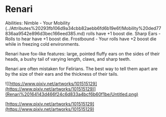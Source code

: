 # Renari

Abilities: Nimble - Your Mobility (../Attributes%20293fb106d9a34cbb82aebb6fd6b19e6f/Mobility%20ded77836aa9542e896d3bec166eed385.md) rolls have +1 boost die.
Sharp Ears - Rolls to hear have +1 boost die.
Frostbound - Your rolls have +2 boost die while in freezing cold environments.

Renari have fox-like features: large, pointed fluffy ears on the sides of their heads, a bushy tail of varying length, claws, and sharp teeth.

Renari are often mistaken for Felirians. The best way to tell them apart are by the size of their ears and the thickness of their tails.

![[https://www.pixiv.net/artworks/101515129](https://www.pixiv.net/artworks/101515129)](Renari%20164143d466f24c6d833a4bcf6b60f1be/Untitled.png)

[https://www.pixiv.net/artworks/101515129](https://www.pixiv.net/artworks/101515129)